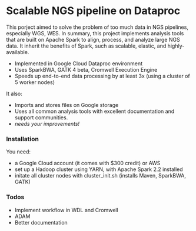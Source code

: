# Scalable NGS pipeline on Dataproc


This porject aimed to solve the problem of too much data in NGS pipelines, especially WGS, WES. In summary, this project implements analysis tools that are built on Apache Spark to align, process, and analyze large NGS data. It inherit the benefits of Spark, such as scalable, elastic, and highly-available.

  - Implemented in Google Cloud Dataproc environment
  - Uses SparkBWA, GATK 4 beta, Cromwell Execution Engine
  - Speeds up end-to-end data processing by at least 3x (using a cluster of 5 worker nodes)


It also:
  - Imports and stores files on Google storage
  - Uses all common analysis tools with excellent documentation and support communities.
  - *needs your improvements!*


### Installation
You need:
  - a Google Cloud account (it comes with $300 credit) or AWS
  - set up a Hadoop cluster using YARN, with Apache Spark 2.2 installed 
  - initate all cluster nodes with cluster_init.sh (installs Maven, SparkBWA, GATK)

### Todos

 - Implement workflow in WDL and Cromwell
 - ADAM
 - Better documentation

